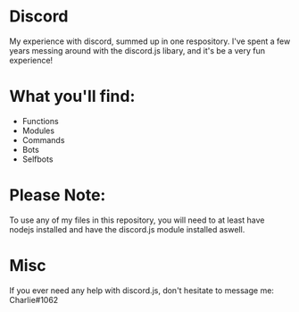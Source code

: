 # Discord
My experience with discord, summed up in one respository.
I've spent a few years messing around with the discord.js libary, and it's be a very fun experience!

# What you'll find:
- Functions
- Modules
- Commands
- Bots
- Selfbots

# Please Note:
To use any of my files in this repository, you will need to at least have nodejs installed and have the discord.js module installed aswell.

# Misc
If you ever need any help with discord.js, don't hesitate to message me: Charlie#1062
